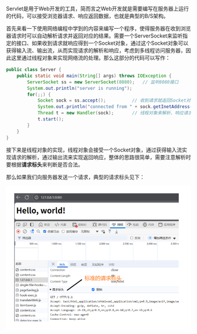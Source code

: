 Servlet是用于Web开发的工具，简而言之Web开发就是需要编写在服务器上运行的代码，可以接受浏览器请求、响应返回数据，也就是典型的B/S架构。

首先来看一下使用网络编程中学到的内容来编写一个程序，使得服务器在收到浏览器请求时可以自动解析请求并返回对应的结果。需要一个ServerSocket来监听指定的接口、如果收到请求就响应得到一个Socket对象，通过这个Socket对象可以获得输入流、输出流，从而实现请求的解析和响应，考虑到多线程访问服务器，因此这里通过线程对象来实现网络流的处理。那么这部分的代码可以写作：

```Java
public class Server {
    public static void main(String[] args) throws IOException {
        ServerSocket ss = new ServerSocket(8080);	// 监听8080接口
        System.out.println("server is running");
        for(;;) {
            Socket sock = ss.accept();			// 收到请求就返回Socket对象
            System.out.println("connected from " + sock.getInetAddress());
            Thread t = new Handler(sock);		// 线程对象来解析、响应请求
            t.start();
        }
    }
}
```

接下来是线程对象的实现，线程对象会接受一个Socket对象，通过获得输入流实现请求的解析，通过输出流来实现返回响应，整体的思路很简单，需要注意解析时要根据**请求标头**来判断是否合法。

那么如果我们向服务器发送一个请求，典型的请求标头见下：

![典型请求标头](imgs/请求标头.png)
